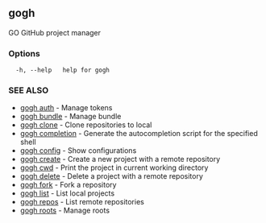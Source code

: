 ## gogh

GO GitHub project manager

### Options

```
  -h, --help   help for gogh
```

### SEE ALSO

* [gogh auth](gogh_auth.md)	 - Manage tokens
* [gogh bundle](gogh_bundle.md)	 - Manage bundle
* [gogh clone](gogh_clone.md)	 - Clone repositories to local
* [gogh completion](gogh_completion.md)	 - Generate the autocompletion script for the specified shell
* [gogh config](gogh_config.md)	 - Show configurations
* [gogh create](gogh_create.md)	 - Create a new project with a remote repository
* [gogh cwd](gogh_cwd.md)	 - Print the project in current working directory
* [gogh delete](gogh_delete.md)	 - Delete a project with a remote repository
* [gogh fork](gogh_fork.md)	 - Fork a repository
* [gogh list](gogh_list.md)	 - List local projects
* [gogh repos](gogh_repos.md)	 - List remote repositories
* [gogh roots](gogh_roots.md)	 - Manage roots

